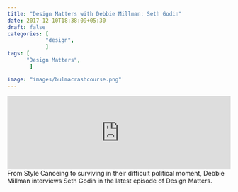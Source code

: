 ```yaml
---
title: "Design Matters with Debbie Millman: Seth Godin"
date: 2017-12-10T18:38:09+05:30
draft: false
categories: [
            "design",
            ]
tags: [
      "Design Matters",
       ]

image: "images/bulmacrashcourse.png"
---
```

<iframe width="100%" height="166" scrolling="no" frameborder="no" src="https://w.soundcloud.com/player/?url=https%3A//api.soundcloud.com/tracks/306374175&amp;color=%230072ff&amp;auto_play=false&amp;hide_related=false&amp;show_comments=true&amp;show_user=true&amp;show_reposts=false&amp;show_teaser=true"></iframe>
From Style Canoeing to surviving in their difficult political moment, Debbie Millman interviews Seth Godin in the latest episode of Design Matters.
